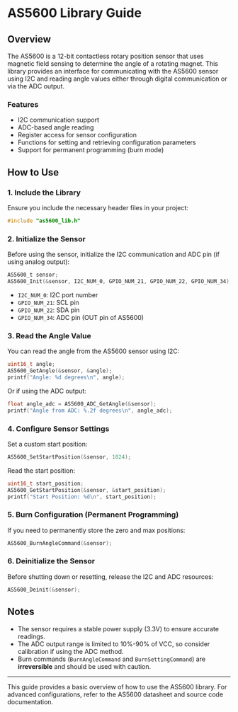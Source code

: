# AS5600 Library Guide

## Overview
The AS5600 is a 12-bit contactless rotary position sensor that uses magnetic field sensing to determine the angle of a rotating magnet. This library provides an interface for communicating with the AS5600 sensor using I2C and reading angle values either through digital communication or via the ADC output.

### Features
- I2C communication support
- ADC-based angle reading
- Register access for sensor configuration
- Functions for setting and retrieving configuration parameters
- Support for permanent programming (burn mode)

## How to Use

### 1. **Include the Library**
Ensure you include the necessary header files in your project:

```c
#include "as5600_lib.h"
```

### 2. **Initialize the Sensor**
Before using the sensor, initialize the I2C communication and ADC pin (if using analog output):

```c
AS5600_t sensor;
AS5600_Init(&sensor, I2C_NUM_0, GPIO_NUM_21, GPIO_NUM_22, GPIO_NUM_34);
```

- `I2C_NUM_0`: I2C port number
- `GPIO_NUM_21`: SCL pin
- `GPIO_NUM_22`: SDA pin
- `GPIO_NUM_34`: ADC pin (OUT pin of AS5600)

### 3. **Read the Angle Value**
You can read the angle from the AS5600 sensor using I2C:

```c
uint16_t angle;
AS5600_GetAngle(&sensor, &angle);
printf("Angle: %d degrees\n", angle);
```

Or if using the ADC output:

```c
float angle_adc = AS5600_ADC_GetAngle(&sensor);
printf("Angle from ADC: %.2f degrees\n", angle_adc);
```

### 4. **Configure Sensor Settings**
Set a custom start position:

```c
AS5600_SetStartPosition(&sensor, 1024);
```

Read the start position:

```c
uint16_t start_position;
AS5600_GetStartPosition(&sensor, &start_position);
printf("Start Position: %d\n", start_position);
```

### 5. **Burn Configuration (Permanent Programming)**
If you need to permanently store the zero and max positions:

```c
AS5600_BurnAngleCommand(&sensor);
```

### 6. **Deinitialize the Sensor**
Before shutting down or resetting, release the I2C and ADC resources:

```c
AS5600_Deinit(&sensor);
```

## Notes
- The sensor requires a stable power supply (3.3V) to ensure accurate readings.
- The ADC output range is limited to 10%-90% of VCC, so consider calibration if using the ADC method.
- Burn commands (`BurnAngleCommand` and `BurnSettingCommand`) are **irreversible** and should be used with caution.

---
This guide provides a basic overview of how to use the AS5600 library. For advanced configurations, refer to the AS5600 datasheet and source code documentation.

